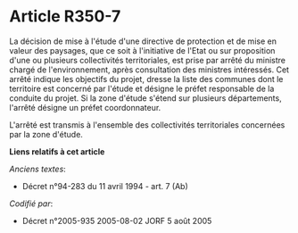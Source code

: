 # Article R350-7

La décision de mise à l'étude d'une directive de protection et de mise en valeur des paysages, que ce soit à l'initiative de
l'Etat ou sur proposition d'une ou plusieurs collectivités territoriales, est prise par arrêté du ministre chargé de
l'environnement, après consultation des ministres intéressés. Cet arrêté indique les objectifs du projet, dresse la liste des
communes dont le territoire est concerné par l'étude et désigne le préfet responsable de la conduite du projet. Si la zone
d'étude s'étend sur plusieurs départements, l'arrêté désigne un préfet coordonnateur.

L'arrêté est transmis à l'ensemble des collectivités territoriales concernées par la zone d'étude.

**Liens relatifs à cet article**

_Anciens textes_:

  - Décret n°94-283 du 11 avril 1994 - art. 7 (Ab)

_Codifié par_:

  - Décret n°2005-935 2005-08-02 JORF 5 août 2005

